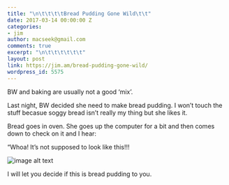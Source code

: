 ```yaml
---
title: "\n\t\t\t\tBread Pudding Gone Wild\t\t"
date: 2017-03-14 00:00:00 Z
categories:
- jim
author: macseek@gmail.com
comments: true
excerpt: "\n\t\t\t\t\t\t"
layout: post
link: https://jim.am/bread-pudding-gone-wild/
wordpress_id: 5575
---
```


BW and baking are usually not a good ‘mix’.




Last night, BW decided she need to make bread pudding. I won’t touch the stuff becasue soggy bread isn’t really my thing but she likes it.




Bread goes in oven. She goes up the computer for a bit and then comes down to check on it and I hear:




“Whoa! It’s not supposed to look like this!!!




![image alt text](./public/PrzM8Q57cCjfasUGdEa3A_img_0.jpg)




I will let you decide if this is bread pudding to you.


		

